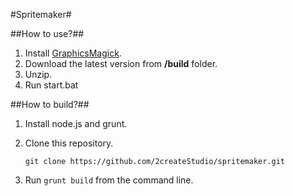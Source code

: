 #Spritemaker#

##How to use?##

1. Install [GraphicsMagick](http://sourceforge.net/projects/graphicsmagick/files/graphicsmagick/1.3.19/).
2. Download the latest version from **/build** folder.
3. Unzip.
4. Run start.bat

##How to build?##

1. Install node.js and grunt.
2. Clone this repository.

	````
	git clone https://github.com/2createStudio/spritemaker.git
	````
3. Run ``grunt build`` from the command line.